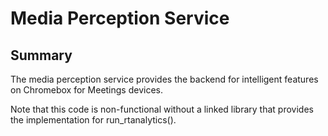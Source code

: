 # Media Perception Service

## Summary

The media perception service provides the backend for intelligent features on
Chromebox for Meetings devices.

Note that this code is non-functional without a linked library that provides
the implementation for run_rtanalytics().
